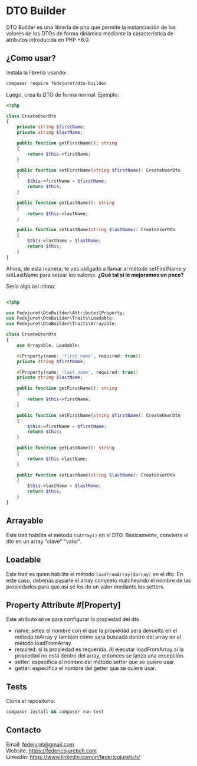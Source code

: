# DTO Builder

DTO Builder es una librería de php que permite la instanciación de los valores de los DTOs de forma dinámica mediante la característica de atributos introducida en PHP +8.0.

## ¿Como usar?

Instala la librería usando:
```bash
composer require fedejuret/dto-builder
```

Luego, crea tu DTO de forma normal. Ejemplo:
```php
<?php

class CreateUserDto
{
    private string $firstName;
    private string $lastName;

    public function getFirstName(): string
    {
        return $this->firstName;
    }

    public function setFirstName(string $firstName): CreateUserDto
    {
        $this->firstName = $firstName;
        return $this;
    }

    public function getLastName(): string
    {
        return $this->lastName;
    }

    public function setLastName(string $lastName): CreateUserDto
    {
        $this->lastName = $lastName;
        return $this;
    }
}
```

Ahora, de esta manera, te ves obligado a llamar al método setFirstName y setLastName para setear los valores.
**¿Qué tal si lo mejoramos un poco?**

Sería algo asi cómo:
```php

<?php

use Fedejuret\DtoBuilder\Attributes\Property;
use Fedejuret\DtoBuilder\Traits\Loadable;
use Fedejuret\DtoBuilder\Traits\Arrayable;

class CreateUserDto
{
    use Arrayable, Loadable;

    #[Property(name: 'first_name', required: true)]
    private string $firstName;

    #[Property(name: 'last_name', required: true)]
    private string $lastName;

    public function getFirstName(): string
    {
        return $this->firstName;
    }

    public function setFirstName(string $firstName): CreateUserDto
    {
        $this->firstName = $firstName;
        return $this;
    }

    public function getLastName(): string
    {
        return $this->lastName;
    }

    public function setLastName(string $lastName): CreateUserDto
    {
        $this->lastName = $lastName;
        return $this;
    }
}

```

## Arrayable
Este trait habilita el método `toArray()` en el DTO. Básicamente, convierte el dto en un array "clave" "valor".

## Loadable
Este trait es quien habilita el método `loadFromArray($array)` en el dto. En este caso, deberías pasarle el array completo matcheando el nombre de las propiedades para que así se les de un valor mediante los setters.

## Property Attribute #[Property]
Este atributo sirve para configurar la propiedad del dto.
* name: setea el nombre con el que la propiedad será devuelta en el método toArray y tambien cómo será buscadá dentro del array en el método loadFromArray.
* required: si la propiedad es requerida. Al ejecutar loadFromArray si la propiedad no está dentro del array, entonces se lanza una excepción.
* setter: especifica el nombre del método setter que se quiere usar.
* getter: especifica el nombre del getter que se quiere usar.

## Tests
Cloná el repositorio:
```bash
composer install && composer run test
```

## Contacto
Email: fedejuret@gmail.com<br>
Website: https://federicojuretich.com<br>
LinkedIn: https://www.linkedin.com/in/federicojuretich/